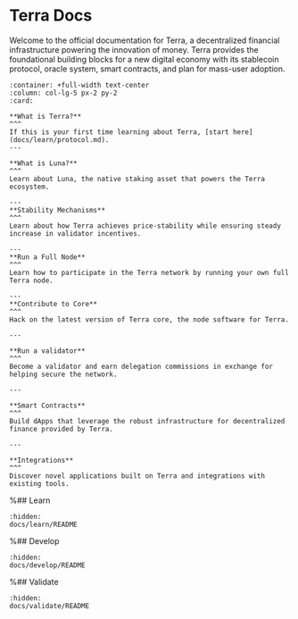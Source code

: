# Terra Docs

Welcome to the official documentation for Terra, a decentralized financial infrastructure powering the innovation of money. Terra provides the foundational building blocks for a new digital economy with its stablecoin protocol, oracle system, smart contracts, and plan for mass-user adoption.

````{panels}
:container: +full-width text-center
:column: col-lg-5 px-2 py-2
:card:

**What is Terra?**
^^^
If this is your first time learning about Terra, [start here](docs/learn/protocol.md).
---

**What is Luna?**
^^^
Learn about Luna, the native staking asset that powers the Terra ecosystem.

---
**Stability Mechanisms**
^^^
Learn about how Terra achieves price-stability while ensuring steady increase in validator incentives.

---
**Run a Full Node**
^^^
Learn how to participate in the Terra network by running your own full Terra node.

---
**Contribute to Core**
^^^
Hack on the latest version of Terra core, the node software for Terra.

---

**Run a validator**
^^^
Become a validator and earn delegation commissions in exchange for helping secure the network.

---

**Smart Contracts**
^^^
Build dApps that leverage the robust infrastructure for decentralized finance provided by Terra.

---

**Integrations**
^^^
Discover novel applications built on Terra and integrations with existing tools.

````


%## Learn

```{toctree}
:hidden:
docs/learn/README
```

%## Develop

```{toctree}
:hidden:
docs/develop/README
```

%## Validate

```{toctree}
:hidden:
docs/validate/README
```
